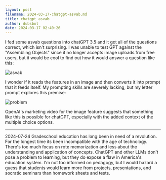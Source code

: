 ```yaml
---
layout: post 
filename: 2024-03-17-chatgpt-asvab.md
title: chatgpt asvab
author: dubsbol
date: 2024-03-17 02:40:26
---
```


I fed some asvab questions into chatGPT 3.5 and it got all of the questions correct, which isn't surprising. I was unable to test GPT against the "Assembling Objects" since it no longer accepts image uploads from free users, but it would be cool to find out how it would answer a question like this:

![asvab]


I wonder if it reads the features in an image and then converts it into prompt that it feeds itself. My prompting skills are severely lacking, but my letter prompt explores this premise:

![problem]

OpenAI's marketing video for the image feature suggests that something like this is possible for chatGPT, especially with the added context of the multiple choice options. 

---

2024-07-24
Gradeschool education has long been in need of a revolution. For the longest time its been incompatible with the age of technology. There's too much focus on rote memorization and less about the understanding and application of concepts. ChatGPT and other LLMs don't pose a problem to learning, but they do expose a flaw in America's education system. I'm not too informed on pedagogy, but I would hazard a guess that students would learn more from projects, presentations, and socratic seminars than homework sheets and tests. 

[asvab]: /assets/images/asvab.png
[problem]: /assets/images/problem.png
